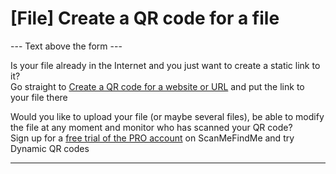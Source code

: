 <h1>[File] Create a QR code for a file</h1>

--- Text above the form ---

<p class="smfm-static-file-link">Is your file already in the Internet and you
just want to create a static link to it?<br>
<span class="hint">Go straight to <a href="#static:url">Create a QR code for a
website or URL</a> and put the link to your file there</span></p>
<p class="smfm-static-file-upload">Would you like to upload your file (or maybe
several files), be able to modify the file at any moment and monitor who has
scanned your QR code?<br>
<span class="hint">Sign up for a <a href="#pro">free trial of the PRO
account</a> on ScanMeFindMe and try Dynamic QR codes</span></p>

----------
